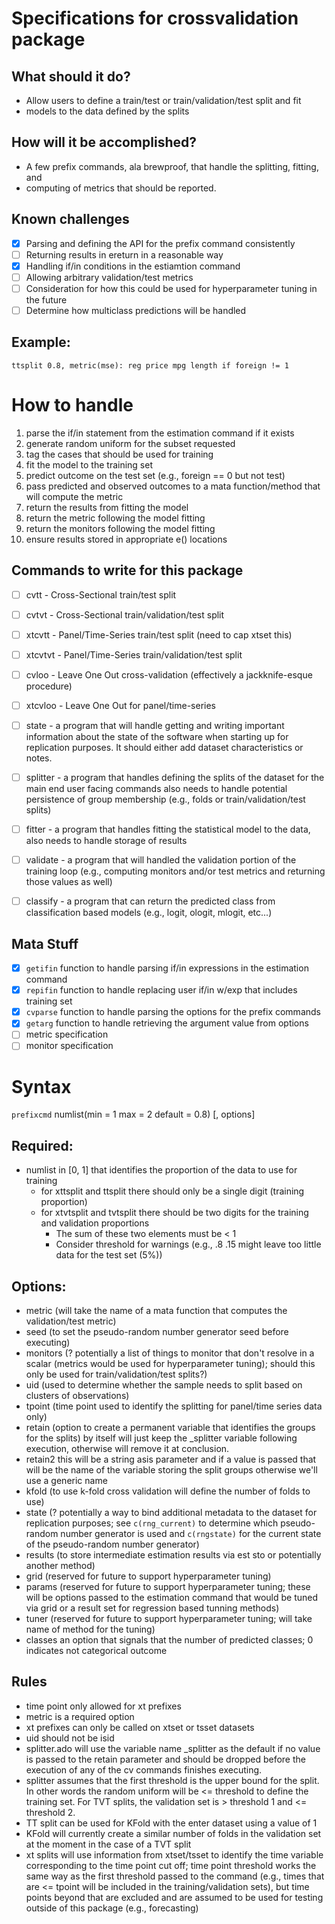 # Specifications for crossvalidation package


## What should it do?
* Allow users to define a train/test or train/validation/test split and fit 
* models to the data defined by the splits

## How will it be accomplished?
* A few prefix commands, ala brewproof, that handle the splitting, fitting, and 
* computing of metrics that should be reported.

## Known challenges
- [x] Parsing and defining the API for the prefix command consistently
- [ ] Returning results in ereturn in a reasonable way
- [x] Handling if/in conditions in the estiamtion command
- [ ] Allowing arbitrary validation/test metrics
- [ ] Consideration for how this could be used for hyperparameter tuning in the future
- [ ] Determine how multiclass predictions will be handled

## Example:
`ttsplit 0.8, metric(mse): reg price mpg length if foreign != 1`

# How to handle 
1. parse the if/in statement from the estimation command if it exists
2. generate random uniform for the subset requested 
3. tag the cases that should be used for training
4. fit the model to the training set
5. predict outcome on the test set (e.g., foreign == 0 but not test)
6. pass predicted and observed outcomes to a mata function/method that will compute the metric
7. return the results from fitting the model
8. return the metric following the model fitting
9. return the monitors following the model fitting
10. ensure results stored in appropriate e() locations

## Commands to write for this package
- [ ] cvtt - Cross-Sectional train/test split 
- [ ] cvtvt - Cross-Sectional train/validation/test split
- [ ] xtcvtt - Panel/Time-Series train/test split (need to cap xtset this)
- [ ] xtcvtvt - Panel/Time-Series train/validation/test split
- [ ] cvloo - Leave One Out cross-validation (effectively a jackknife-esque procedure)
- [ ] xtcvloo - Leave One Out for panel/time-series 
- [ ] state - a program that will handle getting and writing important information 
about the state of the software when starting up for replication purposes.  It 
should either add dataset characteristics or notes.
- [ ] splitter - a program that handles defining the splits of the dataset for the 
main end user facing commands also needs to handle potential persistence of group membership (e.g., folds or train/validation/test splits)
- [ ] fitter - a program that handles fitting the statistical model to the data, also needs to handle storage of results
- [ ] validate - a program that will handled the validation portion of the training loop (e.g., computing monitors and/or test metrics and returning those values as well)
- [ ] classify - a program that can return the predicted class from classification based models (e.g., logit, ologit, mlogit, etc...)


## Mata Stuff
- [x] `getifin` function to handle parsing if/in expressions in the estimation command
- [x] `repifin` function to handle replacing user if/in w/exp that includes training set
- [x] `cvparse` function to handle parsing the options for the prefix commands
- [x] `getarg` function to handle retrieving the argument value from options
- [ ] metric specification 
- [ ] monitor specification

# Syntax
`prefixcmd` numlist(min = 1 max = 2 default = 0.8) [, options]

## Required:
* numlist in [0, 1] that identifies the proportion of the data to use for training
	- for xttsplit and ttsplit there should only be a single digit (training proportion)
	- for xtvtsplit and tvtsplit there should be two digits for the training and validation proportions
		- The sum of these two elements must be < 1
		- Consider threshold for warnings (e.g., .8 .15 might leave too little data for the test set (5%))		

## Options:
* metric (will take the name of a mata function that computes the validation/test metric)
* seed (to set the pseudo-random number generator seed before executing)
* monitors (? potentially a list of things to monitor that don't resolve in a scalar (metrics would be used for hyperparameter tuning); should this only be used for train/validation/test splits?)
* uid (used to determine whether the sample needs to split based on clusters of observations)
* tpoint (time point used to identify the splitting for panel/time series data only)
* retain (option to create a permanent variable that identifies the groups for the splits) by itself will just keep the \_splitter variable following execution, otherwise will remove it at conclusion.
* retain2 this will be a string asis parameter and if a value is passed that will be the name of the variable storing the split groups otherwise we'll use a generic name
* kfold (to use k-fold cross validation will define the number of folds to use)
* state (? potentially a way to bind additional metadata to the dataset for replication purposes; see `c(rng_current)` to determine which pseudo-random number generator is used and `c(rngstate)` for the current state of the pseudo-random number generator)
* results (to store intermediate estimation results via est sto or potentially another method)
* grid (reserved for future to support hyperparameter tuning)
* params (reserved for future to support hyperparameter tuning; these will be options passed to the estimation command that would be tuned via grid or a result set for regression based tunning methods)
* tuner (reserved for future to support hyperparameter tuning; will take name of method for the tuning)
* classes an option that signals that the number of predicted classes; 0 indicates not categorical outcome

## Rules
* time point only allowed for xt prefixes
* metric is a required option
* xt prefixes can only be called on xtset or tsset datasets
* uid should not be isid
* splitter.ado will use the variable name \_splitter as the default if no value is passed to the retain parameter and should be dropped before the execution of any of the cv commands finishes executing. 
* splitter assumes that the first threshold is the upper bound for the split.  In other words the random uniform will be <= threshold to define the training set.  For TVT splits, the validation set is > threshold 1 and <= threshold 2.  
* TT split can be used for KFold with the enter dataset using a value of 1
* KFold will currently create a similar number of folds in the validation set at the moment in the case of a TVT split
* xt splits will use information from xtset/tsset to identify the time variable corresponding to the time point cut off; time point threshold works the same way as the first threshold passed to the command (e.g., times that are <= tpoint will be included in the training/validation sets), but time points beyond that are excluded and are assumed to be used for testing outside of this package (e.g., forecasting)


